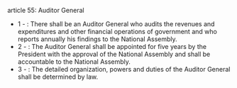 article 55: Auditor General

<ul>
			<li>1 - : There shall be an Auditor General who audits the revenues and expenditures and other financial operations of government and who reports annually his findings to the National Assembly.<ul>
			</ul></li>			<li>2 - : The Auditor General shall be appointed for five years by the President with the approval of the National Assembly and shall be accountable to the National Assembly.<ul>
			</ul></li>			<li>3 - : The detailed organization, powers and duties of the Auditor General shall be determined by law.<ul>
			</ul></li></ul>